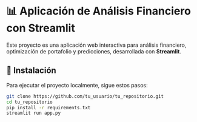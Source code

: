 # 📊 Aplicación de Análisis Financiero con Streamlit

Este proyecto es una aplicación web interactiva para análisis financiero, optimización de portafolio y predicciones, desarrollada con **Streamlit**.

## 🚀 Instalación

Para ejecutar el proyecto localmente, sigue estos pasos:

```bash
git clone https://github.com/tu_usuario/tu_repositorio.git
cd tu_repositorio
pip install -r requirements.txt
streamlit run app.py

